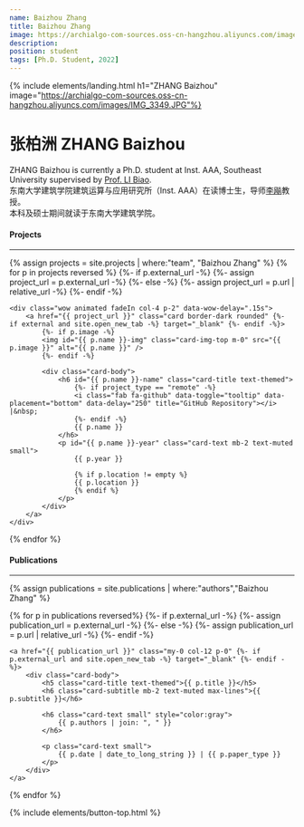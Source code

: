 ```yaml
---
name: Baizhou Zhang
title: Baizhou Zhang
image: https://archialgo-com-sources.oss-cn-hangzhou.aliyuncs.com/images/IMG_3349.JPG
description: 
position: student
tags: [Ph.D. Student, 2022]
---
```


{% include elements/landing.html h1="ZHANG Baizhou"  image="https://archialgo-com-sources.oss-cn-hangzhou.aliyuncs.com/images/IMG_3349.JPG"%}

# 张柏洲 ZHANG Baizhou  
ZHANG Baizhou is currently a Ph.D. student at Inst. AAA, Southeast University supervised by [Prof.  LI Biao](/people/libiao).  
东南大学建筑学院建筑运算与应用研究所（Inst. AAA）在读博士生，导师[李飚](/people/libiao)教授。  
本科及硕士期间就读于东南大学建筑学院。

<h4 class='text-center mt-5'>Projects</h4>

---

{% assign projects = site.projects | where:"team", "Baizhou Zhang" %}
  {% for p in projects reversed %} 
    {%- if p.external_url -%}
    {%- assign project_url = p.external_url -%}
    {%- else -%}
    {%- assign project_url = p.url | relative_url -%}
    {%- endif -%}

    <div class="wow animated fadeIn col-4 p-2" data-wow-delay=".15s">
        <a href="{{ project_url }}" class="card border-dark rounded" {%- if external and site.open_new_tab -%} target="_blank" {%- endif -%}>
            {%- if p.image -%}
            <img id="{{ p.name }}-img" class="card-img-top m-0" src="{{ p.image }}" alt="{{ p.name }}" />
            {%- endif -%}

            <div class="card-body">
                <h6 id="{{ p.name }}-name" class="card-title text-themed">
                    {%- if project_type == "remote" -%}
                    <i class="fab fa-github" data-toggle="tooltip" data-placement="bottom" data-delay="250" title="GitHub Repository"></i> |&nbsp;
                    {%- endif -%}
                    {{ p.name }}
                </h6>
                <p id="{{ p.name }}-year" class="card-text mb-2 text-muted small">
                    {{ p.year }}

                    {% if p.location != empty %}
                    {{ p.location }}
                    {% endif %}
                </p>
            </div>
        </a>
    </div>

  {% endfor %}


<h4 class='text-center mt-5'>Publications</h4>

---

<div class="row">
  {% assign publications = site.publications | where:"authors","Baizhou Zhang" %}

  {% for p in publications reversed%}
    {%- if p.external_url -%}
    {%- assign publication_url = p.external_url -%}
    {%- else -%}
    {%- assign publication_url = p.url | relative_url -%}
    {%- endif -%}

    
    <a href="{{ publication_url }}" class="my-0 col-12 p-0" {%- if p.external_url and site.open_new_tab -%} target="_blank" {%- endif -%}>
        <div class="card-body">
            <h5 class="card-title text-themed">{{ p.title }}</h5>
            <h6 class="card-subtitle mb-2 text-muted max-lines">{{ p.subtitle }}</h6>

            <h6 class="card-text small" style="color:gray">
                {{ p.authors | join: ", " }}
            </h6>

            <p class="card-text small">
                {{ p.date | date_to_long_string }} | {{ p.paper_type }}
            </p>
        </div> 
    </a>
    

  {% endfor %}
</div>

{% include elements/button-top.html %}